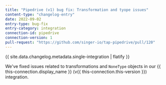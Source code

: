 ```yaml
---
title: "Pipedrive (v1) bug fix: Transformation and tyope issues"
content-type: "changelog-entry"
date: 2022-09-02
entry-type: bug-fix
entry-category: integration
connection-id: pipedrive
connection-version: 1
pull-request: "https://github.com/singer-io/tap-pipedrive/pull/120"
---
```

{{ site.data.changelog.metadata.single-integration | flatify }}

We've fixed issues related to transformations and `NoneType` objects in our {{ this-connection.display_name }} (v{{ this-connection.this-version }}) integration.